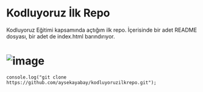 # Kodluyoruz İlk Repo
Kodluyoruz Eğitimi kapsamında açtığım ilk repo. İçerisinde bir adet README dosyası, bir adet de index.html barındırıyor.

# ![image](https://user-images.githubusercontent.com/74185399/181580940-9c393e47-09c9-4ff4-ba28-a5accf403201.png)
`console.log("git clone https://github.com/aysekayabay/kodluyoruzilkrepo.git");`

